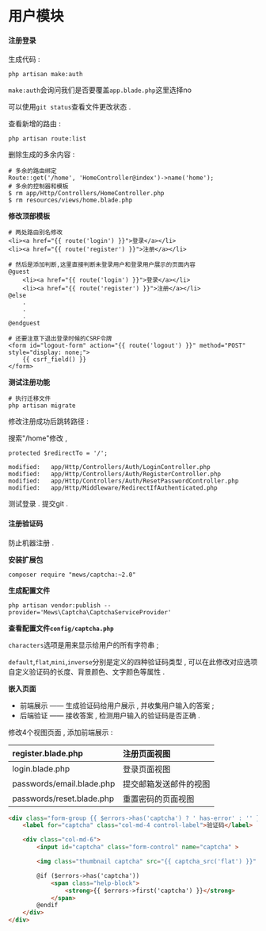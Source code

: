 # 用户模块

#### 注册登录

生成代码 :

```
php artisan make:auth
```

`make:auth`会询问我们是否要覆盖`app.blade.php`这里选择no

可以使用`git status`查看文件更改状态 .

查看新增的路由 :

```
php artisan route:list
```

删除生成的多余内容 :

```
# 多余的路由绑定
Route::get('/home', 'HomeController@index')->name('home');
# 多余的控制器和模板
$ rm app/Http/Controllers/HomeController.php
$ rm resources/views/home.blade.php
```

**修改顶部模板**

```
# 两处路由别名修改
<li><a href="{{ route('login') }}">登录</a></li>
<li><a href="{{ route('register') }}">注册</a></li>

# 然后是添加判断,这里直接判断未登录用户和登录用户展示的页面内容
@guest
    <li><a href="{{ route('login') }}">登录</a></li>
    <li><a href="{{ route('register') }}">注册</a></li>
@else
    .
    .
    .
@endguest

# 还要注意下退出登录时候的CSRF令牌
<form id="logout-form" action="{{ route('logout') }}" method="POST" style="display: none;">
    {{ csrf_field() }}
</form>
```

**测试注册功能**

```
# 执行迁移文件
php artisan migrate
```

修改注册成功后跳转路径 :

搜索"/home"修改 ,

```
protected $redirectTo = '/';
```

```
modified:   app/Http/Controllers/Auth/LoginController.php
modified:   app/Http/Controllers/Auth/RegisterController.php
modified:   app/Http/Controllers/Auth/ResetPasswordController.php
modified:   app/Http/Middleware/RedirectIfAuthenticated.php
```

测试登录 . 提交git .

#### 注册验证码

防止机器注册 .

**安装扩展包**

```
composer require "mews/captcha:~2.0"
```

**生成配置文件**

```
php artisan vendor:publish --provider='Mews\Captcha\CaptchaServiceProvider'
```

**查看配置文件`config/captcha.php`**

`characters`选项是用来显示给用户的所有字符串 ;

`default`,`flat`,`mini`,`inverse`分别是定义的四种验证码类型 , 可以在此修改对应选项自定义验证码的长度、背景颜色、文字颜色等属性 .

**嵌入页面**

* 前端展示 —— 生成验证码给用户展示 , 并收集用户输入的答案 ;
* 后端验证 —— 接收答案 , 检测用户输入的验证码是否正确 .

修改4个视图页面 , 添加前端展示 : 

| register.blade.php | 注册页面视图 |
| :--- | :--- |
| login.blade.php | 登录页面视图 |
| passwords/email.blade.php | 提交邮箱发送邮件的视图 |
| passwords/reset.blade.php | 重置密码的页面视图 |

```html
<div class="form-group {{ $errors->has('captcha') ? ' has-error' : '' }}">
    <label for="captcha" class="col-md-4 control-label">验证码</label>

    <div class="col-md-6">
        <input id="captcha" class="form-control" name="captcha" >

        <img class="thumbnail captcha" src="{{ captcha_src('flat') }}" onclick="this.src='/captcha/flat?'+Math.random()" title="点击图片重新获取验证码">

        @if ($errors->has('captcha'))
            <span class="help-block">
                <strong>{{ $errors->first('captcha') }}</strong>
            </span>
        @endif
    </div>
</div>
```



